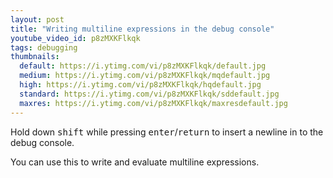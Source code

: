 ```yaml
---
layout: post
title: "Writing multiline expressions in the debug console"
youtube_video_id: p8zMXKFlkqk
tags: debugging
thumbnails:
  default: https://i.ytimg.com/vi/p8zMXKFlkqk/default.jpg
  medium: https://i.ytimg.com/vi/p8zMXKFlkqk/mqdefault.jpg
  high: https://i.ytimg.com/vi/p8zMXKFlkqk/hqdefault.jpg
  standard: https://i.ytimg.com/vi/p8zMXKFlkqk/sddefault.jpg
  maxres: https://i.ytimg.com/vi/p8zMXKFlkqk/maxresdefault.jpg
---
```


Hold down <kbd>shift</kbd> while pressing <kbd>enter</kbd>/<kbd>return</kbd> to insert a newline in to the debug console.

You can use this to write and evaluate multiline expressions.
